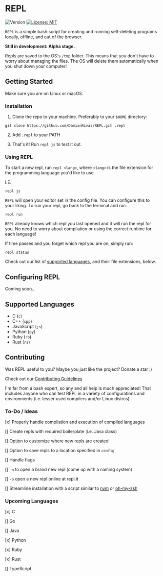 # REPL

![Version](https://img.shields.io/github/tag/DamianRivas/REPL.svg)
[![License: MIT](https://img.shields.io/badge/License-MIT-blue.svg)](https://opensource.org/licenses/MIT)

`REPL` is a simple bash script for creating and running self-deleting programs locally, offline, and out of the browser.

**Still in development: Alpha stage.**

Repls are saved to the OS's `/tmp` folder. This means that you don't have to worry about managing the files. The OS will delete them automatically when you shut down your computer!

## Getting Started

Make sure you are on Linux or macOS.

### Installation

1. Clone the repo to your machine. Preferably to your `$HOME` directory:

```
git clone https://github.com/DamianRivas/REPL.git .repl
```

2. Add `.repl` to your PATH

3. That's it! Run `repl js` to test it out.

### Using REPL

To start a new repl, run `repl <lang>`, where `<lang>` is the file extension for the programming language you'd like to use.

I.E.

```
repl js
```

`REPL` will open your editor set in the config file. You can configure this to your liking. To run your repl, go back to the terminal and run:

```
repl run
```

`REPL` already knows which repl you last opened and it will run the repl for you. No need to worry about compilation or using the correct runtime for each language!

If time passes and you forget which repl you are on, simply run:

```
repl status
```

Check out our list of [supported languages](#supported-languages), and their file extensions, below.

## Configuring REPL

Coming soon...

## Supported Languages

[//]: # "When editing, the list below must be kept in alphabetical order"

- C (`c`)
- C++ (`cpp`)
- JavaScript (`js`)
- Python (`py`)
- Ruby (`rb`)
- Rust (`rs`)

## Contributing

Was REPL useful to you? Maybe you just like the project? Donate a star :)

Check out our [Contributing Guidelines](https://github.com/DamianRivas/REPL/blob/master/CONTRIBUTING.md)

I'm far from a bash expert, so any and all help is much appreciated! That includes anyone who can test REPL in a variety of configurations and environments (i.e. lesser used compilers and/or Linux distros)

### To-Do / Ideas

[x] Properly handle compilation and execution of compiled languages

[] Create repls with required boilerplate (i.e. Java class)

[] Option to customize where new repls are created

[] Option to save repls to a location specified in `config`

[] Handle flags

[] `-n` to open a brand new repl (come up with a naming system)

[] `-o` open a new repl online at repl.it

[] Streamline installation with a script similar to [nvm](https://github.com/creationix/nvm) or [oh-my-zsh](https://github.com/robbyrussell/oh-my-zsh)

### Upcoming Languages

[x] C

[] Go

[] Java

[x] Python

[x] Ruby

[x] Rust

[] TypeScript
